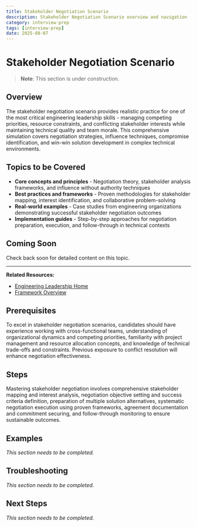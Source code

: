```yaml
---
title: Stakeholder Negotiation Scenario
description: Stakeholder Negotiation Scenario overview and navigation
category: interview-prep
tags: [interview-prep]
date: 2025-08-07
---
```


# Stakeholder Negotiation Scenario

> **Note**: This section is under construction.

## Overview

The stakeholder negotiation scenario provides realistic practice for one of the most critical engineering leadership skills - managing competing priorities, resource constraints, and conflicting stakeholder interests while maintaining technical quality and team morale. This comprehensive simulation covers negotiation strategies, influence techniques, compromise identification, and win-win solution development in complex technical environments.

## Topics to be Covered

- **Core concepts and principles** - Negotiation theory, stakeholder analysis frameworks, and influence without authority techniques
- **Best practices and frameworks** - Proven methodologies for stakeholder mapping, interest identification, and collaborative problem-solving
- **Real-world examples** - Case studies from engineering organizations demonstrating successful stakeholder negotiation outcomes
- **Implementation guides** - Step-by-step approaches for negotiation preparation, execution, and follow-through in technical contexts

## Coming Soon

Check back soon for detailed content on this topic.

---

**Related Resources:**
- [Engineering Leadership Home](../../engineering-leadership/)
- [Framework Overview](../../engineering-leadership/framework-index.md)


## Prerequisites

To excel in stakeholder negotiation scenarios, candidates should have experience working with cross-functional teams, understanding of organizational dynamics and competing priorities, familiarity with project management and resource allocation concepts, and knowledge of technical trade-offs and constraints. Previous exposure to conflict resolution will enhance negotiation effectiveness.


## Steps

Mastering stakeholder negotiation involves comprehensive stakeholder mapping and interest analysis, negotiation objective setting and success criteria definition, preparation of multiple solution alternatives, systematic negotiation execution using proven frameworks, agreement documentation and commitment securing, and follow-through monitoring to ensure sustainable outcomes.


## Examples

*This section needs to be completed.*


## Troubleshooting

*This section needs to be completed.*


## Next Steps

*This section needs to be completed.*
